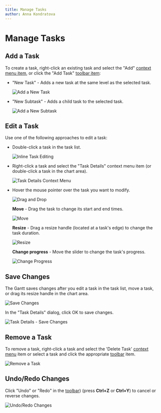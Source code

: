 ```yaml
---
title: Manage Tasks
author: Anna Kondratova
---
```

# Manage Tasks

## Add a Task

To create a task, right-click an existing task and select the "Add" [context menu item](~/interface-elements-for-web/articles/gantt/context-menu.md), or click the "Add Task" [toolbar item](~/interface-elements-for-web/articles/gantt/toolbar.md):

- "New Task" - Adds a new task at the same level as the selected task.

    ![Add a New Task](~/interface-elements-for-web/images/Gantt/add-new-task.png)

- "New Subtask" - Adds a child task to the selected task.

    ![Add a New Subtask](~/interface-elements-for-web/images/Gantt/add-new-subtask.png)

## Edit a Task

Use one of the following approaches to edit a task:

* Double-click a task in the task list. 

    ![Inline Task Editing](~/interface-elements-for-web/images/Gantt/inline-editing.png)

* Right-click a task and select the "Task Details" context menu item (or double-click a task in the chart area).

    ![Task Details Context Menu](~/interface-elements-for-web/images/Gantt/popup-edit-form.png)

* Hover the mouse pointer over the task you want to modify.

    ![Drag and Drop](~/interface-elements-for-web/images/Gantt/drag-and-drop.png)

    **Move** - Drag the task to change its start and end times.

    ![Move](~/interface-elements-for-web/images/Gantt/moving.png)

    **Resize** - Drag a resize handle (located at a task's edge) to change the task duration.

    ![Resize](~/interface-elements-for-web/images/Gantt/resizing.png)

    **Change progress** - Move the slider to change the task's progress.

    ![Change Progress](~/interface-elements-for-web/images/Gantt/change-progress.png)

## Save Changes

The Gantt saves changes after you edit a task in the task list, move a task, or drag its resize handle in the chart area.

![Save Changes](~/interface-elements-for-web/images/Gantt/manage-tasks.gif)

In the "Task Details" dialog, click OK to save changes. 

![Task Details - Save Changes](~/interface-elements-for-web/images/Gantt/dialog-ok.png)

## Remove a Task

To remove a task, right-click a task and select the 'Delete Task' [context menu](~/interface-elements-for-web/articles/gantt/context-menu.md) item or select a task and click the appropriate [toolbar](~/interface-elements-for-web/articles/gantt/toolbar.md) item.

![Remove a Task](~/interface-elements-for-web/images/Gantt/delete-task.png)

## Undo/Redo Changes

Click "Undo" or "Redo" in the [toolbar](~/interface-elements-for-web/articles/gantt/toolbar.md)) (press **Ctrl+Z** or **Ctrl+Y**) to cancel or reverse changes.

![Undo/Redo Changes](~/interface-elements-for-web/images/Gantt/undo-redo.gif)
